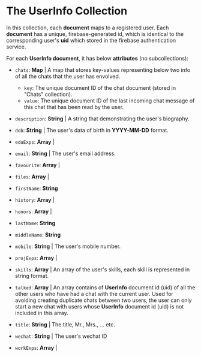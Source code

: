 # The UserInfo Collection

In this collection, each **document** maps to a registered user. Each **document** has a unique, firebase-generated id, which is identical to the corresponding user's **uid** which stored in the firebase authentication service.

For each **UserInfo document**, it has below **attributes** (no subcollections):

* `chats`: **Map** | A map that stores key-values representing below two info of all the chats that the user has envolved.
    * `key`: The unique document ID of the chat document (stored in "Chats" collection).
    * `value`: The unique document ID of the last incoming chat message of this chat that has been read by the user.

* `description`: **String** | A string that demonstrating the user's biography.

* `dob`: **String** | The user's data of birth in **YYYY-MM-DD** format.

* `eduExps`: **Array** | 

* `email`: **String** | The user's email address.

* `favourite`: **Array** | 

* `files`: **Array** | 

* `firstName`: **String**

* `history`: **Array** | 

* `honors`: **Array** | 

* `lastName`: **String**

* `middleName`: **String**

* `mobile`: **String** | The user's mobile number.

* `projExps`: **Array** | 

* `skills`: **Array** | An array of the user's skills, each skill is represented in string format.

* `talked`: **Array** | An array contains of **UserInfo** document id (uid) of all the other users who have had a chat with the current user. Used for avoiding creating duplicate chats between two users, the user can only start a new chat with users whose **UserInfo** document id (uid) is not included in this array.

* `title`: **String** | The title, Mr., Mrs., ... etc.

* `wechat`: **String** | The user's wechat ID

* `workExps`: **Array** | 

